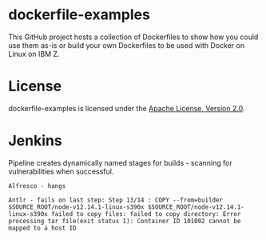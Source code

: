 # dockerfile-examples

This GitHub project hosts a collection of Dockerfiles to show how you could use them as-is or build your own Dockerfiles to be used with Docker on Linux on IBM Z.

# License

dockerfile-examples is licensed under the [Apache License, Version 2.0](http://www.apache.org/licenses/LICENSE-2.0).

# Jenkins

Pipeline creates dynamically named stages for builds - scanning for vulnerabilities when successful. 

`Alfresco - hangs`

`Antlr - fails on last step:
Step 13/14 : COPY --from=builder $SOURCE_ROOT/node-v12.14.1-linux-s390x $SOURCE_ROOT/node-v12.14.1-linux-s390x
failed to copy files: failed to copy directory: Error processing tar file(exit status 1): Container ID 101002 cannot be mapped to a host ID`
